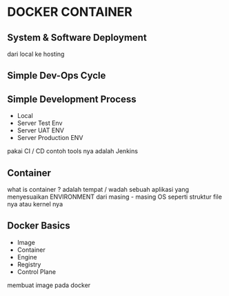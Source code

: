 # DOCKER CONTAINER

## System & Software Deployment

dari local ke hosting

## Simple Dev-Ops Cycle

## Simple Development Process

- Local
- Server Test Env
- Server UAT ENV
- Server Production ENV

pakai CI / CD contoh tools nya adalah Jenkins

## Container

what is container ?
adalah tempat / wadah sebuah aplikasi yang menyesuaikan ENVIRONMENT dari masing - masing OS seperti struktur file nya atau kernel nya

## Docker Basics

- Image
- Container
- Engine
- Registry
- Control Plane

membuat image pada docker
